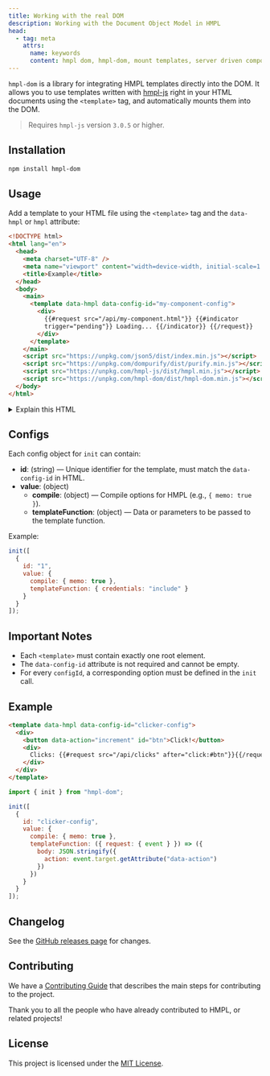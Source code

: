 ```yaml
---
title: Working with the real DOM
description: Working with the Document Object Model in HMPL
head:
  - tag: meta
    attrs:
      name: keywords
      content: hmpl dom, hmpl-dom, mount templates, server driven components, dynamic html, request helper
---
```


`hmpl-dom` is a library for integrating HMPL templates directly into the DOM. It allows you to use templates written with [hmpl-js](https://www.npmjs.com/package/hmpl-js) right in your HTML documents using the `<template>` tag, and automatically mounts them into the DOM.

> Requires `hmpl-js` version `3.0.5` or higher.

## Installation

```bash
npm install hmpl-dom
```

## Usage

Add a template to your HTML file using the `<template>` tag and the `data-hmpl` or `hmpl` attribute:

```html
<!DOCTYPE html>
<html lang="en">
  <head>
    <meta charset="UTF-8" />
    <meta name="viewport" content="width=device-width, initial-scale=1.0" />
    <title>Example</title>
  </head>
  <body>
    <main>
      <template data-hmpl data-config-id="my-component-config">
        <div>
          {{#request src="/api/my-component.html"}} {{#indicator
          trigger="pending"}} Loading... {{/indicator}} {{/request}}
        </div>
      </template>
    </main>
    <script src="https://unpkg.com/json5/dist/index.min.js"></script>
    <script src="https://unpkg.com/dompurify/dist/purify.min.js"></script>
    <script src="https://unpkg.com/hmpl-js/dist/hmpl.min.js"></script>
    <script src="https://unpkg.com/hmpl-dom/dist/hmpl-dom.min.js"></script>
  </body>
</html>
```

<details>
<summary>Explain this HTML</summary>

This HTML example demonstrates how to use the `hmpl-dom` library to mount HMPL templates directly in your page:

- The `<template data-hmpl data-config-id="my-component-config">` tag defines a template that will not be rendered immediately. It contains HMPL syntax for dynamic content loading.
- Inside the template, the `{{#request src="/api/my-component.html"}} ... {{/request}}` block will fetch content from the server. While the request is pending, the `{{#indicator trigger="pending"}} Loading... {{/indicator}}` block will show a loading message.
- The scripts at the bottom load all required dependencies from CDN: `json5`, `dompurify`, `hmpl-js`, and `hmpl-dom`.
- When the page loads, `hmpl-dom` will automatically find all `<template data-hmpl ...>` elements, compile them using HMPL, and replace the template with the rendered result in the DOM.

This approach allows you to declaratively define dynamic, server-driven components in your HTML, and have them automatically rendered and updated by the HMPL engine.

</details>

## Configs

Each config object for `init` can contain:

- **id**: (string) — Unique identifier for the template, must match the `data-config-id` in HTML.
- **value**: (object)
  - **compile**: (object) — Compile options for HMPL (e.g., `{ memo: true }`).
  - **templateFunction**: (object) — Data or parameters to be passed to the template function.

Example:

```javascript
init([
  {
    id: "1",
    value: {
      compile: { memo: true },
      templateFunction: { credentials: "include" }
    }
  }
]);
```

## Important Notes

- Each `<template>` must contain exactly one root element.
- The `data-config-id` attribute is not required and cannot be empty.
- For every `configId`, a corresponding option must be defined in the `init` call.

## Example

```html
<template data-hmpl data-config-id="clicker-config">
  <div>
    <button data-action="increment" id="btn">Click!</button>
    <div>
      Clicks: {{#request src="/api/clicks" after="click:#btn"}}{{/request}}
    </div>
  </div>
</template>
```

```javascript
import { init } from "hmpl-dom";

init([
  {
    id: "clicker-config",
    value: {
      compile: { memo: true },
      templateFunction: ({ request: { event } }) => ({
        body: JSON.stringify({
          action: event.target.getAttribute("data-action")
        })
      })
    }
  }
]);
```

## Changelog

See the [GitHub releases page](https://github.com/hmpl-language/hmpl-dom/releases) for changes.

## Contributing

We have a [Contributing Guide](https://github.com/hmpl-language/hmpl/blob/main/CONTRIBUTING.md) that describes the main steps for contributing to the project.

Thank you to all the people who have already contributed to HMPL, or related projects!

## License

This project is licensed under the [MIT License](https://github.com/hmpl-language/hmpl-dom/blob/main/LICENSE).
